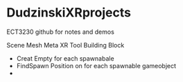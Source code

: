 # DudzinskiXRprojects
ECT3230 github for notes and demos

Scene Mesh Meta XR Tool Building Block
- Creat Empty for each spawnabale
- FindSpawn Position on for each spawnable gameobject
- 